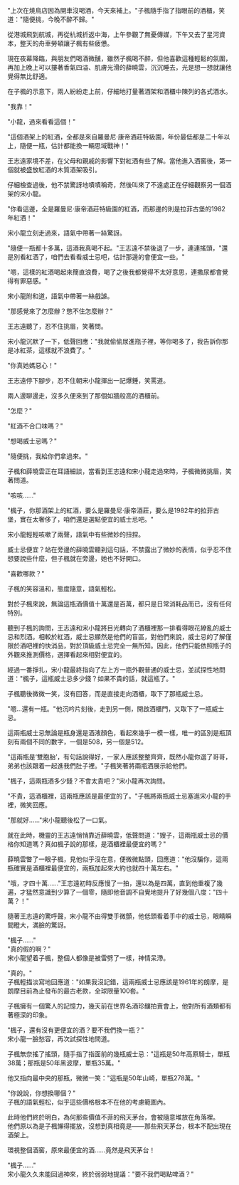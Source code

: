 

"上次在燒鳥店因為開車沒喝酒，今天來補上。"子楓隨手指了指眼前的酒櫃，笑道："隨便挑，今晚不醉不歸。"

從港城飛到航城，再從杭城折返中海，上午參觀了無憂傳媒，下午又去了星河資本，整天的舟車勞頓讓子楓有些疲憊。

現在夜幕降臨，與朋友們喝酒微醺，雖然子楓喝不醉，但他喜歡這種輕鬆的氛圍，再加上晚上可以摟著香氣四溢、肌膚光滑的薛曉雲，沉沉睡去，光是想一想就讓他覺得無比舒適。

在子楓的示意下，兩人紛紛走上前，仔細地打量著酒架和酒櫃中陳列的各式酒水。

"我靠！"

"小龍，過來看看這個！"

"這個酒架上的紅酒，全都是來自羅曼尼·康帝酒莊特級園，年份最低都是二十年以上，隨便一瓶，估計都能換一輛思域戰神！"

王志遠家境不差，在父母和親戚的影響下對紅酒有些了解。當他進入酒窖後，第一個就被盛放紅酒的木質酒架吸引。

仔細檢查過後，他不禁驚訝地嘖嘖稱奇，然後叫來了不遠處正在仔細觀察另一個酒架的宋小龍。

"你看這邊，全是羅曼尼·康帝酒莊特級園的紅酒，而那邊的則是拉菲古堡的1982年紅酒！"

宋小龍立刻走過來，語氣中帶著一絲驚訝。

"隨便一瓶都十多萬，這酒我真喝不起。"王志遠不禁後退了一步，連連搖頭，"還是別看紅酒了，咱們去看看威士忌吧，估計那邊的會便宜一些。"

"嗯，這樣的紅酒喝起來簡直浪費，喝了之後我都覺得不太好意思，連撒尿都會覺得有罪惡感。"

宋小龍附和道，語氣中帶著一絲戲謔。

"那感覺來了怎麼辦？憋不住怎麼辦？"

王志遠聽了，忍不住挑眉，笑著問。

宋小龍沉默了一下，低聲回應："我就偷偷尿進瓶子裡，等你喝多了，我告訴你那是冰紅茶，這樣就不浪費了。"

"你真她媽惡心！"

王志遠停下腳步，忍不住朝宋小龍揮出一記爆錘，笑罵道。

兩人邊聊邊走，沒多久便來到了那個如牆般高的酒櫃前。

"怎麼？"

"紅酒不合口味嗎？"

"想喝威士忌嗎？"

"隨便挑，我給你們拿過來。"

子楓和薛曉雲正在耳語細談，當看到王志遠和宋小龍走過來時，子楓微微挑眉，笑著問道。

"咳咳……"

"楓子，你那酒架上的紅酒，要么是羅曼尼·康帝酒莊，要么是1982年的拉菲古堡，實在太奢侈了，咱們還是選點便宜的威士忌吧。" 

宋小龍輕輕咳嗽了兩聲，語氣中有些微妙的扭捏。

威士忌便宜？站在旁邊的薛曉雲聽到這句話，不禁露出了微妙的表情，似乎忍不住想要說些什麼，但子楓就在旁邊，她也不好開口。

"喜歡哪款？"

子楓的笑容溫和，態度隨意，語氣輕松。

對於子楓來說，無論這瓶酒價值十萬還是百萬，都只是日常消耗品而已，沒有任何特別。

聽到子楓的詢問，王志遠和宋小龍將目光轉向了酒櫃裡那一排看得眼花繚亂的威士忌和烈酒。相較於紅酒，威士忌顯然是他們的盲區，對他們來說，威士忌的了解僅限於酒吧裡的快消品，對於頂級威士忌完全一無所知。因此，他們只能依照瓶子的外觀來推測價格，選擇看起來相對便宜的。

經過一番掙扎，宋小龍最終指向了左上方一瓶外觀普通的威士忌，並試探性地問道："楓子，這瓶威士忌多少錢？如果不貴的話，就這瓶了。"

子楓聽後微微一笑，沒有回答，而是直接走向酒櫃，取下了那瓶威士忌。

"嗯...還有一瓶。"他沉吟片刻後，走到另一側，開啟酒櫃門，又取下了一瓶威士忌。

這兩瓶威士忌無論是瓶身還是酒液顏色，看起來幾乎一模一樣，唯一的區別是瓶頂刻有兩個不同的數字，一個是508，另一個是512。

"這兩瓶是‘雙胞胎’，有句話說得好，一家人應該整整齊齊，既然小龍你選了哥哥，弟弟也該跟着一起進我們肚子裡。"子楓笑著將兩瓶酒展示給他們。

"楓子，這兩瓶酒多少錢？不會太貴吧？"宋小龍再次詢問。

"不貴，這酒櫃裡，這兩瓶應該是最便宜的了。"子楓將兩瓶威士忌塞進宋小龍的手裡，微笑回應。

"那就好……"宋小龍聽後松了一口氣。

就在此時，機靈的王志遠悄悄靠近薛曉雲，低聲問道："嫂子，這兩瓶威士忌的價格你知道嗎？真如楓子說的那樣，是酒櫃裡最便宜的嗎？"

薛曉雲瞥了一眼子楓，見他似乎沒在意，便微微點頭，回應道："他沒騙你，這兩瓶確實是酒櫃裡最便宜的，兩瓶加起來大約也就四十萬左右。"

"哦，才四十萬……"王志遠初時反應慢了一拍，還以為是四萬，直到他重複了幾遍，才猛然意識到少算了一個零，隨即他音調不自覺地提升了好幾個八度："四十萬？！"

隨著王志遠的驚呼聲，宋小龍不由得雙手微顫，他低頭看着手中的威士忌，眼睛瞬間瞪大，滿臉的驚訝。

"楓子……"  
"真的假的啊？"  
宋小龍望着子楓，整個人都像是被雷劈了一樣，神情呆滯。

"真的。"  
子楓輕描淡寫地回應道："如果我沒記錯，這兩瓶威士忌應該是1961年的朗摩，是朗摩目前為止發布的最古老款，全球限量100套。"

子楓擁有一個驚人的記憶力，幾天前在世界名酒珍釀拍賣會上，他對所有酒類都有著極深的印象。

"楓子，還有沒有更便宜的酒？要不我們換一瓶？"  
宋小龍一臉愁容，再次試探性地問道。

子楓無奈搖了搖頭，隨手指了指面前的幾瓶威士忌："這瓶是50年高原騎士，單瓶38萬；那瓶是50年黑波摩，單瓶35萬。"

他又指向最中央的那瓶，微微一笑："這瓶是50年山崎，單瓶278萬。"

"你說說，你想換哪個？"  
子楓的語氣輕松，似乎這些價格根本不在他的考慮範圍內。

此時他們終於明白，為何那些價值不菲的飛天茅台，會被隨意堆放在角落裡。  
他們原以為是子楓懶得擺放，沒想到真相竟是——那些飛天茅台，根本不配出現在酒架上。

環視整個酒窖，原來最便宜的酒……竟然是飛天茅台！

"楓子……"  
宋小龍久久未能回過神來，終於弱弱地提議："要不我們喝點啤酒？"